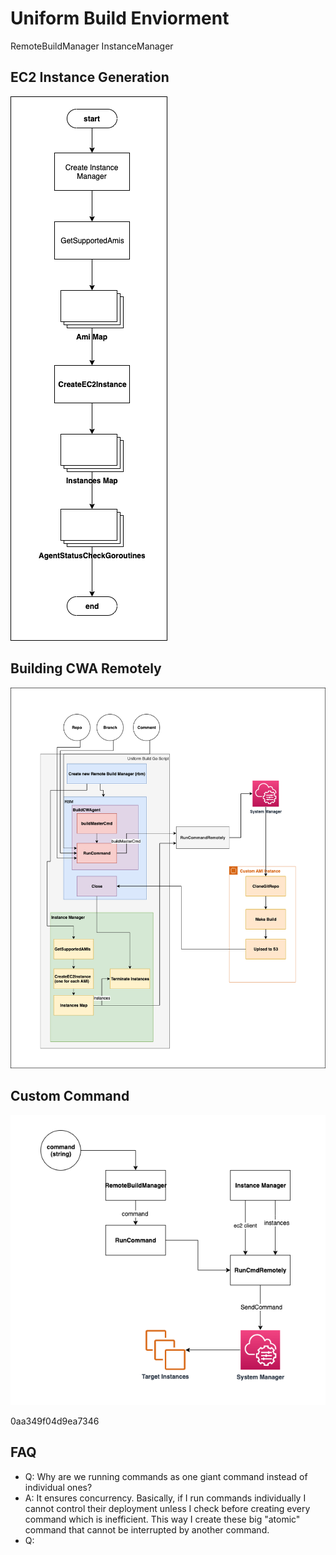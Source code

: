 # Uniform Build Enviorment



RemoteBuildManager
InstanceManager
## EC2 Instance Generation
![EC2Instance](images/uniformBuildEnv-InstanceGeneration.png)
## Building CWA Remotely
![Building CWA](images/uniformBuildEnv-Building%20CWA.png)
## Custom Command 
![Custom Command](images/uniformBuildEnv-Custom%20Command%20Run.png)



0aa349f04d9ea7346

## FAQ
- Q: Why are we running commands as one giant command instead of individual ones?
- A: It ensures concurrency. Basically, if I run commands individually I cannot control their deployment unless I check before creating every command which is inefficient. This way I create these big "atomic" command that cannot be interrupted by another command.
- Q: 
